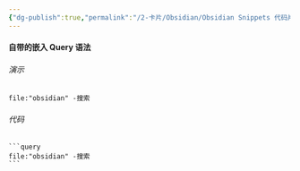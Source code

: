 ```yaml
---
{"dg-publish":true,"permalink":"/2-卡片/Obsidian/Obsidian Snippets 代码片段/","tags":["Obsidian","Snippets","代码片段"],"noteIcon":1,"created":"2023-09-15","updated":"2024-04-10"}
---
```



#### 自带的嵌入 Query 语法
###### 演示
```query 
file:"obsidian" -搜索 
```
###### 代码
````
```query 
file:"obsidian" -搜索 
```
````